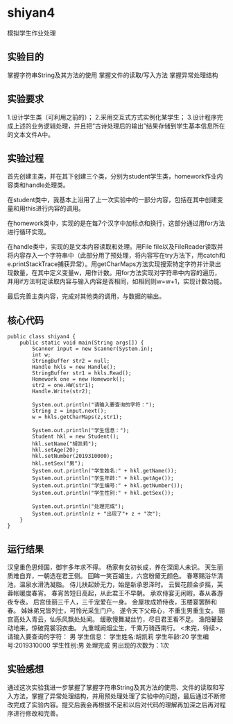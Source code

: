 # shiyan4
模拟学生作业处理

## 实验目的

掌握字符串String及其方法的使用
掌握文件的读取/写入方法
掌握异常处理结构

## 实验要求

1.设计学生类（可利用之前的）；
2.采用交互式方式实例化某学生；
3.设计程序完成上述的业务逻辑处理，并且把“古诗处理后的输出”结果存储到学生基本信息所在的文本文件A中。

## 实验过程

首先创建主类，并在其下创建三个类，分别为student学生类，homework作业内容类和handle处理类。

在student类中，我基本上沿用了上一次实验中的一部分内容，包括在其中创建变量和用this进行内容的调用。

在homework类中，实现的是在每7个汉字中加标点和换行，这部分通过用for方法进行循环实现。

在handle类中，实现的是文本内容读取和处理。用File file以及FileReader读取并将内容存入一个字符串中（此部分用了预处理，将内容写在try方法下，用catch和e.printStackTrace捕获异常）。用getCharMaps方法实现搜索特定字符并计录出现数量，在其中定义变量w，用作计数。用for方法实现对字符串中内容的遍历，并用if方法判定读取内容与输入内容是否相同，如相同则w=w+1，实现计数功能。

最后完善主类内容，完成对其他类的调用，与数据的输出。

## 核心代码

```
public class shiyan4 {
    public static void main(String args[]) {
        Scanner input = new Scanner(System.in);
        int w;
        StringBuffer str2 = null;
        Handle hkls = new Handle();
        StringBuffer str1 = hkls.Read();
        Homework one = new Homework();
        str2 = one.HW(str1);
        Handle.Write(str2);

        System.out.println("请输入要查询的字符：");
        String z = input.next();
        w = hkls.getCharMaps(z,str1);

        System.out.println("学生信息：");
        Student hkl = new Student();
        hkl.setName("胡凯莉");
        hkl.setAge(20);
        hkl.setNumber(2019310000);
        hkl.setSex("男");
        System.out.println("学生姓名:" + hkl.getName());
        System.out.println("学生年龄:" + hkl.getAge());
        System.out.println("学生编号:" + hkl.getNumber());
        System.out.println("学生性别:" + hkl.getSex());

        System.out.println("处理完成");
        System.out.println(z + "出现了"+ z + "次");
    }
}
```

## 运行结果
汉皇重色思倾国，御宇多年求不得。
杨家有女初长成，养在深闺人未识。
天生丽质难自弃，一朝选在君王侧。
回眸一笑百媚生，六宫粉黛无颜色。
春寒赐浴华清池，温泉水滑洗凝脂。
侍儿扶起娇无力，始是新承恩泽时。
云鬓花颜金步摇，芙蓉帐暖度春宵。
春宵苦短日高起，从此君王不早朝。
承欢侍宴无闲暇，春从春游夜专夜。
后宫佳丽三千人，三千宠爱在一身。
金屋妆成娇侍夜，玉楼宴罢醉和春。
姊妹弟兄皆列士，可怜光采生门户。
遂令天下父母心，不重生男重生女。
骊宫高处入青云，仙乐风飘处处闻。
缓歌慢舞凝丝竹，尽日君王看不足。
渔阳鼙鼓动地来，惊破霓裳羽衣曲。
九重城阙烟尘生，千乘万骑西南行。
<未完，待续>，
请输入要查询的字符：
男
学生信息：
学生姓名:胡凯莉
学生年龄:20
学生编号:2019310000
学生性别:男
处理完成
男出现的次数为：1次
## 实验感想

通过这次实验我进一步掌握了掌握字符串String及其方法的使用、文件的读取和写入方法，掌握了异常处理结构，并用预处理处理了实验中的问题，最后通过不断修改完成了实验内容。提交后我会再根据不足和以后对代码的理解再加深之后再对程序进行修改和完善。
